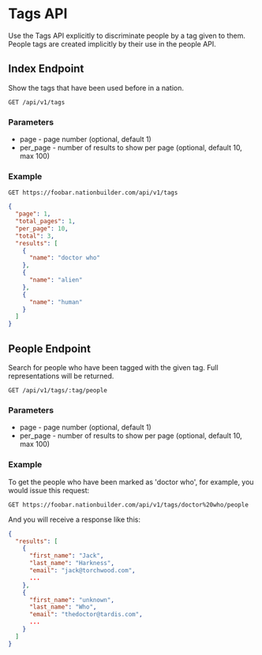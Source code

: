 Tags API
========
Use the Tags API explicitly to discriminate people by a tag given to them.  People tags are created implicitly by their use in the people API.

Index Endpoint
--------------
Show the tags that have been used before in a nation.

```
GET /api/v1/tags
```

### Parameters
* page - page number (optional, default 1)
* per_page - number of results to show per page (optional, default 10, max 100)

### Example

```
GET https://foobar.nationbuilder.com/api/v1/tags
```

```json
{
  "page": 1,
  "total_pages": 1,
  "per_page": 10,
  "total": 3,
  "results": [
    {
      "name": "doctor who"
    },
    {
      "name": "alien"
    },
    {
      "name": "human"
    }
  ]
}
```

People Endpoint
---------------
Search for people who have been tagged with the given tag.  Full representations will be returned.

```
GET /api/v1/tags/:tag/people
```

### Parameters
* page - page number (optional, default 1)
* per_page - number of results to show per page (optional, default 10, max 100)

### Example

To get the people who have been marked as 'doctor who', for example, you would issue this request:

```
GET https://foobar.nationbuilder.com/api/v1/tags/doctor%20who/people
```

And you will receive a response like this:

```json
{
  "results": [
    {
      "first_name": "Jack",
      "last_name": "Harkness",
      "email": "jack@torchwood.com",
      ...
    },
    {
      "first_name": "unknown",
      "last_name": "Who",
      "email": "thedoctor@tardis.com",
      ...
    }
  ]
}
```
